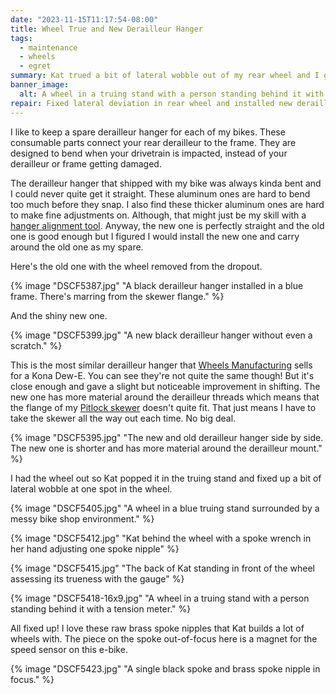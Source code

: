 ```yaml
---
date: "2023-11-15T11:17:54-08:00"
title: Wheel True and New Derailleur Hanger
tags:
  - maintenance
  - wheels
  - egret
summary: Kat trued a bit of lateral wobble out of my rear wheel and I got a spare derailleur hanger.
banner_image:
  alt: A wheel in a truing stand with a person standing behind it with a tension meter.
repair: Fixed lateral deviation in rear wheel and installed new derailleur hanger.
---
```


I like to keep a spare derailleur hanger for each of my bikes. These consumable parts connect your rear derailleur to the frame. They are designed to bend when your drivetrain is impacted, instead of your derailleur or frame getting damaged.

The derailleur hanger that shipped with my bike was always kinda bent and I could never quite get it straight. These aluminum ones are hard to bend too much before they snap. I also find these thicker aluminum ones are hard to make fine adjustments on. Although, that might just be my skill with a [hanger alignment tool](https://www.abbeybiketools.com/products/hag). Anyway, the new one is perfectly straight and the old one is good enough but I figured I would install the new one and carry around the old one as my spare.

Here's the old one with the wheel removed from the dropout.

{% image "DSCF5387.jpg" "A black derailleur hanger installed in a blue frame. There's marring from the skewer flange." %}

And the shiny new one.

{% image "DSCF5399.jpg" "A new black derailleur hanger without even a scratch." %}

This is the most similar derailleur hanger that [Wheels Manufacturing](https://wheelsmfg.com/derailleur-hanger-61.html) sells for a Kona Dew-E. You can see they're not quite the same though! But it's close enough and gave a slight but noticeable improvement in shifting. The new one has more material around the derailleur threads which means that the flange of my [Pitlock skewer](https://www.pitlock.de/en/) doesn't quite fit. That just means I have to take the skewer all the way out each time. No big deal.

{% image "DSCF5395.jpg" "The new and old derailleur hanger side by side. The new one is shorter and has more material around the derailleur mount." %}

I had the wheel out so Kat popped it in the truing stand and fixed up a bit of lateral wobble at one spot in the wheel.

{% image "DSCF5405.jpg" "A wheel in a blue truing stand surrounded by a messy bike shop environment." %}

{% image "DSCF5412.jpg" "Kat behind the wheel with a spoke wrench in her hand adjusting one spoke nipple" %}

{% image "DSCF5415.jpg" "The back of Kat standing in front of the wheel assessing its trueness with the gauge" %}

{% image "DSCF5418-16x9.jpg" "A wheel in a truing stand with a person standing behind it with a tension meter." %}

All fixed up! I love these raw brass spoke nipples that Kat builds a lot of wheels with. The piece on the spoke out-of-focus here is a magnet for the speed sensor on this e-bike.

{% image "DSCF5423.jpg" "A single black spoke and brass spoke nipple in focus." %}
